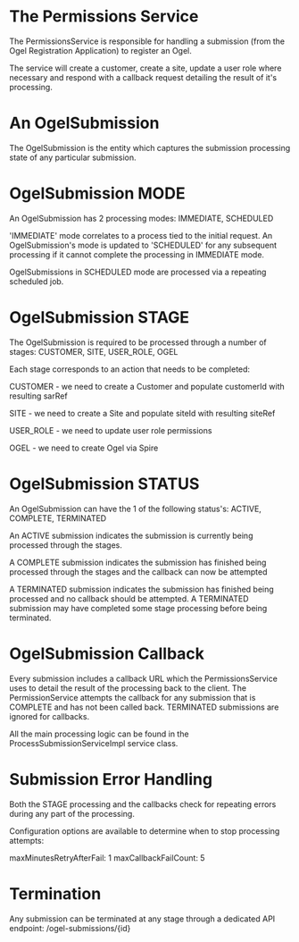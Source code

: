 The Permissions Service
=======================

The PermissionsService is responsible for handling a submission (from the Ogel Registration Application) to register an Ogel.

The service will create a customer, create a site, update a user role where necessary 
and respond with a callback request detailing the result of it's processing.

An OgelSubmission
=================

The OgelSubmission is the entity which captures the submission processing state of any particular submission.

# OgelSubmission MODE
An OgelSubmission has 2 processing modes: IMMEDIATE, SCHEDULED

'IMMEDIATE' mode correlates to a process tied to the initial request. An OgelSubmission's mode is updated to 'SCHEDULED' 
for any subsequent processing if it cannot complete the processing in IMMEDIATE mode.

OgelSubmissions in SCHEDULED mode are processed via a repeating scheduled job.

# OgelSubmission STAGE
The OgelSubmission is required to be processed through a number of stages: CUSTOMER, SITE, USER_ROLE, OGEL

Each stage corresponds to an action that needs to be completed:

CUSTOMER   - we need to create a Customer and populate customerId with resulting sarRef

SITE       - we need to create a Site and populate siteId with resulting siteRef

USER_ROLE  - we need to update user role permissions

OGEL       - we need to create Ogel via Spire

# OgelSubmission STATUS
An OgelSubmission can have the 1 of the following status's: ACTIVE, COMPLETE, TERMINATED

An ACTIVE submission indicates the submission is currently being processed through the stages.

A COMPLETE submission indicates the submission has finished being processed through the stages and the callback can now be attempted

A TERMINATED submission indicates the submission has finished being processed and no callback should be attempted. A TERMINATED submission may have completed some stage processing before being terminated.


# OgelSubmission Callback
Every submission includes a callback URL which the PermissionsService uses to detail the result of the processing back to the client.
The PermissionService attempts the callback for any submission that is COMPLETE and has not been called back.
TERMINATED submissions are ignored for callbacks.

All the main processing logic can be found in the ProcessSubmissionServiceImpl service class.

# Submission Error Handling
Both the STAGE processing and the callbacks check for repeating errors during any part of the processing.

Configuration options are available to determine when to stop processing attempts:

maxMinutesRetryAfterFail: 1
maxCallbackFailCount: 5

# Termination

Any submission can be terminated at any stage through a dedicated API endpoint: /ogel-submissions/{id}

